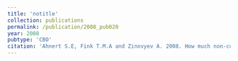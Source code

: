 ```yaml
---
title: 'notitle'
collection: publications
permalink: /publication/2008_pub020
year: 2008
pubtype: 'CBO'
citation: 'Ahnert S.E, Fink T.M.A and Zinovyev A. 2008. How much non-coding DNA do eukaryotes require? 2008. <i>Journal of Theoretical Biology</i> <b>252</b>(4):587-592.'
---
```

